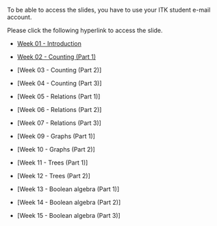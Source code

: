 To be able to access the slides, you have to use
your ITK student e-mail account.

Please click the following hyperlink to access the slide. 

* [Week 01 - Introduction](https://drive.google.com/file/d/1bpriay4pW_SsFgucaO0YgjKpE1bd6Zcq/view?usp=drive_link) 
* [Week 02 - Counting (Part 1)](https://drive.google.com/file/d/1ju8Y9OFxQwiQgL9q4o4oaRtZp3xHv-Qd/view?usp=drive_link)
* [Week 03 - Counting (Part 2)]
* [Week 04 - Counting (Part 3)]
* [Week 05 - Relations (Part 1)]
* [Week 06 - Relations (Part 2)]
* [Week 07 - Relations (Part 3)]

* [Week 09 - Graphs (Part 1)]
* [Week 10 - Graphs (Part 2)]
* [Week 11 - Trees (Part 1)]
* [Week 12 - Trees (Part 2)]
* [Week 13 - Boolean algebra (Part 1)]
* [Week 14 - Boolean algebra (Part 2)]
* [Week 15 - Boolean algebra (Part 3)]